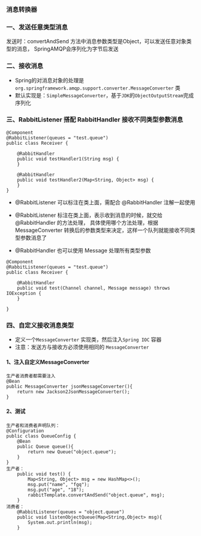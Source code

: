 ###  消息转换器
### 一、发送任意类型消息
发送时：convertAndSend 方法中消息参数类型是Object，可以发送任意对象类型的消息，
SpringAMQP会序列化为字节后发送


### 二、接收消息
* Spring的对消息对象的处理是`org.springframework.amqp.support.converter.MessageConverter` 类
* 默认实现是：`SimpleMessageConverter`，基于`JDK`的`ObjectOutputStream`完成序列化


### 三、RabbitListener 搭配 RabbitHandler 接收不同类型参数消息
```
@Component
@RabbitListener(queues = "test.queue")
public class Receiver {

    @RabbitHandler
    public void testHandler1(String msg) {
    }

    @RabbitHandler
    public void testHandler2(Map<String, Object> msg) {
    }
}
```

* @RabbitListener 可以标注在类上面，需配合 @RabbitHandler 注解一起使用

* @RabbitListener 标注在类上面，表示收到消息的时候，就交给 @RabbitHandler 的方法处理，
具体使用哪个方法处理，根据 MessageConverter 转换后的参数类型来决定，这样一个队列就能接收不同类型参数消息了

* @RabbitHandler 也可以使用 Message 处理所有类型参数

```
@Component
@RabbitListener(queues = "test.queue")
public class Receiver {
    
    @RabbitHandler
    public void test(Channel channel, Message message) throws IOException {
    }
    
}
```


### 四、自定义接收消息类型
* 定义一个`MessageConverter` 实现类，然后注入`Spring IOC` 容器
* 注意：发送方与接收方必须使用相同的 `MessageConverter`

#### 1、注入自定义MessageConverter
```
生产者消费者都需要注入
@Bean
public MessageConverter jsonMessageConverter(){
    return new Jackson2JsonMessageConverter();
}
```

#### 2、测试
```
生产者和消费者声明队列：
@Configuration
public class QueueConfig {
    @Bean
    public Queue queue(){
        return new Queue("object.queue");
    }
}
生产者：
    public void test() {
        Map<String, Object> msg = new HashMap<>();
        msg.put("name", "fgq");
        msg.put("age", "18");
        rabbitTemplate.convertAndSend("object.queue", msg);
    }
消费者：
    @RabbitListener(queues = "object.queue")
    public void listenObjectQueue(Map<String,Object> msg){
        System.out.println(msg);
    }
```

 